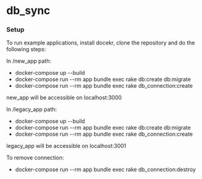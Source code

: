 # db_sync

### Setup

To run example applications, install docekr, clone the repository and do the following steps:

In /new_app path:
- docker-compose up --build
- docker-compose run --rm app bundle exec rake db:create db:migrate
- docker-compose run --rm app bundle exec rake db_connection:create

new_app will be accessible on localhost:3000

In /legacy_app path:
- docker-compose up --build
- docker-compose run --rm app bundle exec rake db:create db:migrate
- docker-compose run --rm app bundle exec rake db_connection:create

legacy_app will be accessible on localhost:3001

To remove connection:
- docker-compose run --rm app bundle exec rake db_connection:destroy 
